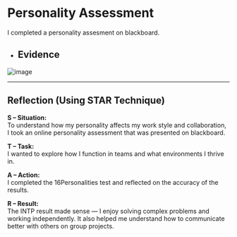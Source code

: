 # Personality Assessment



I completed a personality assesment on blackboard.


- ##  Evidence
![image](https://github.com/user-attachments/assets/09296717-bf9b-4bdd-a88d-05207382c531)

---

##  Reflection (Using STAR Technique)

**S – Situation:**  
To understand how my personality affects my work style and collaboration, I took an online personality assessment that was presented on blackboard.

**T – Task:**  
I wanted to explore how I function in teams and what environments I thrive in.

**A – Action:**  
I completed the 16Personalities test and reflected on the accuracy of the results.

**R – Result:**  
The INTP result made sense — I enjoy solving complex problems and working independently. It also helped me understand how to communicate better with others on group projects.
